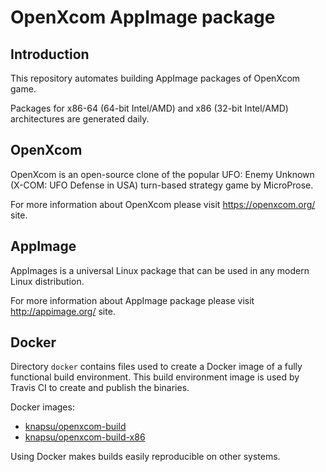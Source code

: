 # OpenXcom AppImage package

## Introduction
This repository automates building AppImage packages of OpenXcom game. 

Packages for x86-64 (64-bit Intel/AMD) and x86 (32-bit Intel/AMD) architectures are generated daily.

## OpenXcom
OpenXcom is an open-source clone of the popular UFO: Enemy Unknown (X-COM: UFO Defense in USA) turn-based strategy game by MicroProse.

For more information about OpenXcom please visit https://openxcom.org/ site.

## AppImage
AppImages is a universal Linux package that can be used in any modern Linux distribution.

For more information about AppImage package please visit http://appimage.org/ site.

## Docker

Directory `docker` contains files used to create a Docker image of a fully functional build environment. This build environment image is used by Travis CI to create and publish the binaries.

Docker images:
- [knapsu/openxcom-build](https://hub.docker.com/r/knapsu/openxcom-build/)
- [knapsu/openxcom-build-x86](https://hub.docker.com/r/knapsu/openxcom-build-x86/)

Using Docker makes builds easily reproducible on other systems.
